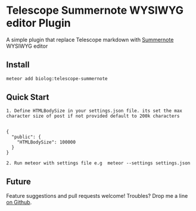 # Telescope Summernote WYSIWYG editor Plugin

A simple plugin that replace Telescope markdown with  [Summernote][1] WYSIWYG editor 

## Install

```bash
meteor add biolog:telescope-summernote
```



## Quick Start
	1. Define HTMLBodySize in your settings.json file. its set the max character size of post if not provided default to 200k characters 


    {
      "public": {
        "HTMLBodySize": 100000
      }
    }
    
  	2. Run meteor with settings file e.g  meteor --settings settings.json

  


## Future
Feature suggestions and pull requests welcome!  Troubles?  Drop me a line [on Github][2].

[1]: http://summernote.org/
[2]: https://github.com/biologio/telescope-summernote
